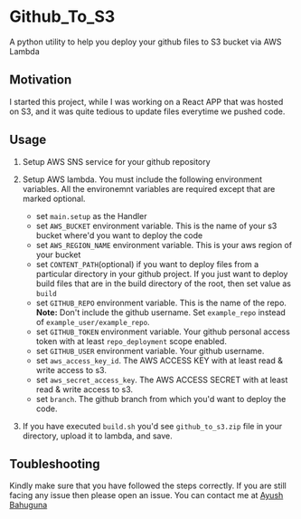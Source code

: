 # Github_To_S3

A python utility to help you deploy your github files to S3 bucket via AWS Lambda

## Motivation

I started this project, while I was working on a React APP that was hosted on S3, and it was quite tedious to update files everytime we pushed code.

## Usage

1. Setup AWS SNS service for your github repository
2. Setup AWS lambda. You must include the following environment variables. All the environemnt variables are required except that are marked optional.
    
    * set `main.setup` as the Handler
    * set `AWS_BUCKET` environment variable. This is the name of your s3 bucket where'd you want to deploy the code
    * set `AWS_REGION_NAME` environment variable. This is your aws region of your bucket
    * set `CONTENT_PATH`(optional) if you want to deploy files from a particular directory in your github project. If you just want to deploy build files that are in the build directory of the root, then set value as `build`
    * set `GITHUB_REPO` environment variable. This is the name of the repo. **Note:** Don't include the github username. Set `example_repo` instead of `example_user/example_repo`.
    * set `GITHUB_TOKEN` environment variable. Your github personal access token with at least `repo_deployment` scope enabled.
    * set `GITHUB_USER` environment variable. Your github username.
    * set `aws_access_key_id`. The AWS ACCESS KEY with at least read & write access to s3.
    * set `aws_secret_access_key`. The AWS ACCESS SECRET with at least read & write access to s3.
    * set `branch`. The github branch from which you'd want to deploy the code.
3. If you have executed `build.sh` you'd see `github_to_s3.zip` file in your directory, upload it to lambda, and save.

## Toubleshooting

Kindly make sure that you have followed the steps correctly. If you are still facing any issue then please open an issue.
You can contact me at [Ayush Bahuguna](mailto:contact@ayushbahuguna.com)
